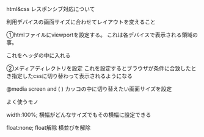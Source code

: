 
html&css
レスポンシブ対応について

利用デバイスの画面サイズに合わせてレイアウトを変えること

①htmlファイルにviewportを設定する。
これは各デバイスで表示される領域の事。

<meta name="viewport" content="width=device-width,initial-scale=1.0">
これをヘッダの中に入れる

②メディアディレクトリを設定
これを設定するとブラウザが条件に合致したとき指定したcssに切り替わって表示されるようになる

@media screen and ( )
カッコの中に切り替えたい画面サイズを設定

よく使うモノ

width:100%;
横幅がどんなサイズでもその横幅に設定できる

float:none;
float解除
横並びを解除
